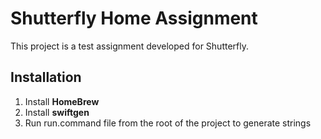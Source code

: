 # Shutterfly Home Assignment

This project is a test assignment developed for Shutterfly.

## Installation

1. Install **HomeBrew**
2. Install **swiftgen**
3. Run run.command file from the root of the project to generate strings

